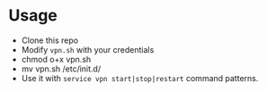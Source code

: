 # Usage

* Clone this repo
* Modify `vpn.sh` with your credentials
* chmod o+x vpn.sh
* mv vpn.sh /etc/init.d/
* Use it with `service vpn start|stop|restart` command patterns.
